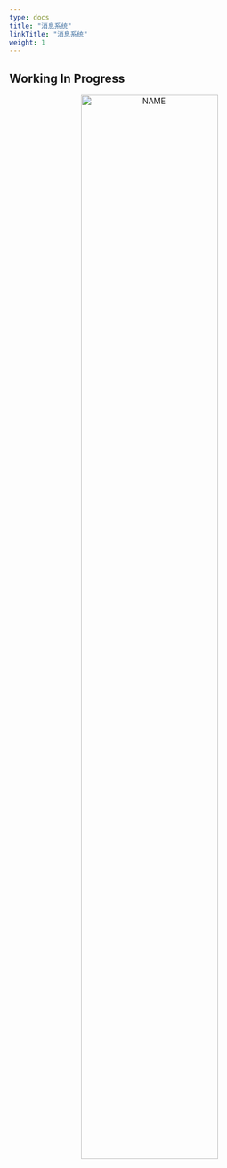 ```yaml
---
type: docs
title: "消息系统"
linkTitle: "消息系统"
weight: 1
---
```


## Working In Progress

<div align="center">
<img src="https://infi-img.oss-cn-hangzhou.aliyuncs.com/img/tumblr_o68i2aVvlE1s9f4joo1_500.gif" style="display:block;width:70%;" alt="NAME" align=center />
</div>
